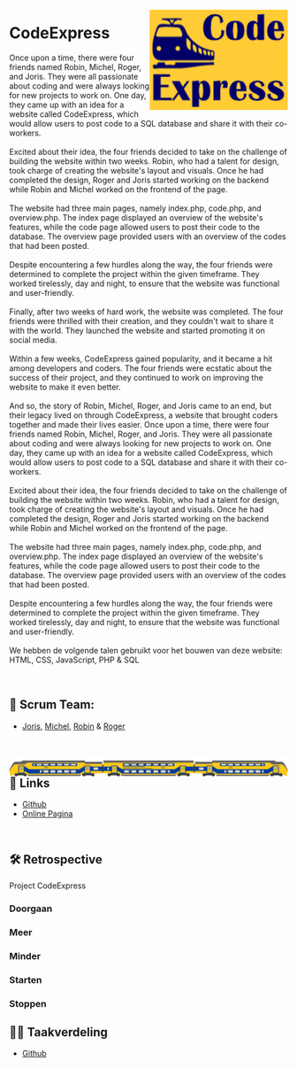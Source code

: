 <!-- -- -- -- -- -- -- -- -- -- -- -- -- -- -- -- -- -- -- -- -- -- -- -->

<img
  src="img/CodeExpress-logoBG.png"
  align="right"
  width="250" />

# CodeExpress

Once upon a time, there were four friends named Robin, Michel, Roger, and Joris. They were all passionate about coding and were always looking for new projects to work on. One day, they came up with an idea for a website called CodeExpress, which would allow users to post code to a SQL database and share it with their co-workers.<br>
<br>
Excited about their idea, the four friends decided to take on the challenge of building the website within two weeks. Robin, who had a talent for design, took charge of creating the website's layout and visuals. Once he had completed the design, Roger and Joris started working on the backend while Robin and Michel worked on the frontend of the page.<br>
<br>
The website had three main pages, namely index.php, code.php, and overview.php. The index page displayed an overview of the website's features, while the code page allowed users to post their code to the database. The overview page provided users with an overview of the codes that had been posted.<br>
<br>
Despite encountering a few hurdles along the way, the four friends were determined to complete the project within the given timeframe. They worked tirelessly, day and night, to ensure that the website was functional and user-friendly.<br>
<br>
Finally, after two weeks of hard work, the website was completed. The four friends were thrilled with their creation, and they couldn't wait to share it with the world. They launched the website and started promoting it on social media.<br>
<br>
Within a few weeks, CodeExpress gained popularity, and it became a hit among developers and coders. The four friends were ecstatic about the success of their project, and they continued to work on improving the website to make it even better.<br>
<br>
And so, the story of Robin, Michel, Roger, and Joris came to an end, but their legacy lived on through CodeExpress, a website that brought coders together and made their lives easier.
Once upon a time, there were four friends named Robin, Michel, Roger, and Joris. They were all passionate about coding and were always looking for new projects to work on. One day, they came up with an idea for a website called CodeExpress, which would allow users to post code to a SQL database and share it with their co-workers.<br>
<br>
Excited about their idea, the four friends decided to take on the challenge of building the website within two weeks. Robin, who had a talent for design, took charge of creating the website's layout and visuals. Once he had completed the design, Roger and Joris started working on the backend while Robin and Michel worked on the frontend of the page.<br>
<br>
The website had three main pages, namely index.php, code.php, and overview.php. The index page displayed an overview of the website's features, while the code page allowed users to post their code to the database. The overview page provided users with an overview of the codes that had been posted.<br>
<br>
Despite encountering a few hurdles along the way, the four friends were determined to complete the project within the given timeframe. They worked tirelessly, day and night, to ensure that the website was functional and user-friendly.<br>
<br>
We hebben de volgende talen gebruikt voor het bouwen van deze website:<br>
HTML, CSS, JavaScript, PHP & SQL

<br/>

<!-- -- -- -- -- -- -- -- -- -- -- -- -- -- -- -- -- -- -- -- -- -- -- -->

## 👥 Scrum Team:

- [Joris](https://github.com/139388-Joris-Taam), [Michel](https://github.com/Michel-3),
[Robin](https://github.com/RobinBosma) & [Roger](https://github.com/Rogerdark)

<br/>

<img
  src="img/train.png"
  align="right"
  width="720" />

<!-- -- -- -- -- -- -- -- -- -- -- -- -- -- -- -- -- -- -- -- -- -- -- -->

## 📃 Links

- [Github](https://github.com/horizoncollege/project-2-verdieping-scrum-codeexpress)<br>
- [Online Pagina](https://169849.ao-alkmaar.nl/project-2-verdieping-scrum-codeexpress/page/index.php)

<br/>

<!-- -- -- -- -- -- -- -- -- -- -- -- -- -- -- -- -- -- -- -- -- -- -- -->

## 🛠 Retrospective

Project CodeExpress

### Doorgaan

### Meer

### Minder

### Starten

### Stoppen

<!-- -- -- -- -- -- -- -- -- -- -- -- -- -- -- -- -- -- -- -- -- -- -- -->

## 🤝🏻 Taakverdeling
- [Github](https://github.com/orgs/horizoncollege/projects/39)



